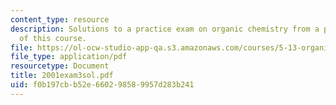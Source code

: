 ```yaml
---
content_type: resource
description: Solutions to a practice exam on organic chemistry from a previous version
  of this course.
file: https://ol-ocw-studio-app-qa.s3.amazonaws.com/courses/5-13-organic-chemistry-ii-fall-2003/f0b197cbb52e660298589957d283b241_2001exam3sol.pdf
file_type: application/pdf
resourcetype: Document
title: 2001exam3sol.pdf
uid: f0b197cb-b52e-6602-9858-9957d283b241
---
```


